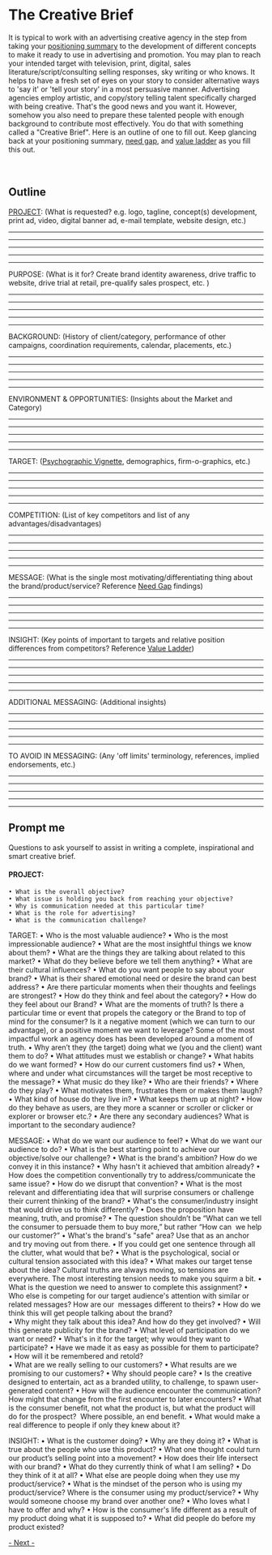 
# The Creative Brief

It is typical to work with an advertising creative agency in the step from taking your [positioning summary](../business/positioning.md) to the development of different concepts to make it ready to use in advertising and promotion.   You may plan to reach your intended target with television, print, digital, sales literature/script/consulting selling responses, sky writing or who knows.  It helps to have a fresh set of eyes on your story to consider alternative ways to 'say it' or 'tell your story' in a most persuasive manner.  Advertising agencies employ artistic, and copy/story telling talent specifically charged with being creative.  That's the good news and you want it.   However, somehow you also need to prepare these talented people with enough background to contribute most effectively.  You do that with something called a "Creative Brief".  Here is an outline of one to fill out.  Keep glancing back at your positioning summary, [need gap](../business/needgap.md), and [value ladder](../business/ladder.md) as you fill this out.<br>
<br>
<br>

## Outline

[PROJECT](#project): (What is requested? e.g. logo, tagline, concept(s) development, print ad, video, digital banner ad,  e-mail template,  website design, etc.)

__________________________________________________________________________
__________________________________________________________________________
__________________________________________________________________________
__________________________________________________________________________
__________________________________________________________________________

PURPOSE: (What is it for? Create brand identity awareness, drive traffic to website, drive trial at retail, pre-qualify sales prospect, etc. )

__________________________________________________________________________
__________________________________________________________________________
__________________________________________________________________________
__________________________________________________________________________
__________________________________________________________________________


BACKGROUND: (History of client/category, performance of other campaigns, coordination requirements, calendar, placements, etc.)

__________________________________________________________________________
__________________________________________________________________________
__________________________________________________________________________
__________________________________________________________________________
__________________________________________________________________________


ENVIRONMENT & OPPORTUNITIES: (Insights about the Market and Category)

__________________________________________________________________________
__________________________________________________________________________
__________________________________________________________________________
__________________________________________________________________________
__________________________________________________________________________


TARGET: ([Psychographic Vignette](https://clevertap.com/blog/psychographic-segmentation/), demographics, firm-o-graphics, etc.)

__________________________________________________________________________
__________________________________________________________________________
__________________________________________________________________________
__________________________________________________________________________
__________________________________________________________________________


COMPETITION: (List of key competitors and list of any advantages/disadvantages)

__________________________________________________________________________
__________________________________________________________________________
__________________________________________________________________________
__________________________________________________________________________
__________________________________________________________________________


MESSAGE: (What is the single most motivating/differentiating thing about the brand/product/service? Reference [Need Gap](../business/needgap.md) findings)

__________________________________________________________________________
__________________________________________________________________________
__________________________________________________________________________
__________________________________________________________________________
__________________________________________________________________________


INSIGHT: (Key points of important to targets and relative position differences from competitors? Reference [Value Ladder](../business/ladder.md))

__________________________________________________________________________
__________________________________________________________________________
__________________________________________________________________________
__________________________________________________________________________
__________________________________________________________________________


ADDITIONAL MESSAGING: (Additional insights)

__________________________________________________________________________
__________________________________________________________________________
__________________________________________________________________________
__________________________________________________________________________
__________________________________________________________________________


TO AVOID IN MESSAGING: (Any 'off limits' terminology, references, implied endorsements, etc.)

__________________________________________________________________________
__________________________________________________________________________
__________________________________________________________________________
__________________________________________________________________________
__________________________________________________________________________





## Prompt me

Questions to ask yourself to assist in writing a complete, inspirational and smart creative brief.

#### PROJECT:
    • What is the overall objective?
    • What issue is holding you back from reaching your objective?
    • Why is communication needed at this particular time?
    • What is the role for advertising?
    • What is the communication challenge?
    
TARGET:
    • Who is the most valuable audience?
    • Who is the most impressionable audience? 
    • What are the most insightful things we know about them? 
    • What are the things they are talking about related to this market?
    • What do they believe before we tell them anything?
    • What are their cultural influences?
    • What do you want people to say about your brand? 
    • What is their shared emotional need or desire the brand can best address?
    • Are there particular moments when their thoughts and feelings are strongest? 
    • How do they think and feel about the category? 
    • How do they feel about our Brand? 
    • What are the moments of truth? Is there a particular time or event that propels the category or the Brand to top of mind for the consumer? Is it a negative moment (which we can turn to our advantage), or a positive moment we want to leverage? Some of the most impactful work an agency does has been developed around a moment of truth. 
    • Why aren’t they (the target) doing what we (you and the client) want them to do?
    • What attitudes must we establish or change?
    • What habits do we want formed? 
    • How do our current customers find us?
    • When, where and under what circumstances will the target be most receptive to the message?
    • What music do they like?
    • Who are their friends? 
    • Where do they play?
    • What motivates them, frustrates them or makes them laugh?
    • What kind of house do they live in?
    • What keeps them up at night?
    • How do they behave as users, are they more a scanner or scroller or clicker or explorer or browser etc.?
    • Are there any secondary audiences? What is important to the secondary audience? 
     
MESSAGE: 
    • What do we want our audience to feel? 
    • What do we want our audience to do? 
    • What is the best starting point to achieve our objective/solve our challenge? 
    • What is the brand's ambition?  How do we convey it in this instance?
    • Why hasn't it achieved that ambition already? 
    • How does the competition conventionally try to address/communicate the same issue? 
    • How do we disrupt that convention?
    • What is the most relevant and differentiating idea that will surprise consumers or challenge their current thinking of the brand?
    • What's the consumer/industry insight that would drive us to think differently? 
    • Does the proposition have meaning, truth, and promise? 
    • The question shouldn’t be “What can we tell the consumer to persuade them to buy more,” but rather “How can  we help our customer?”
    • What's the brand's "safe" area?  Use that as an anchor and try moving out from there.
    • If you could get one sentence through all the clutter, what would that be? 
    • What is the psychological, social or cultural tension associated with this idea? 
    • What makes our target tense about the idea? Cultural truths are always moving, so tensions are everywhere. The most interesting tension needs to make you squirm a bit. 
    • What is the question we need to answer to complete this assignment? 
    • Who else is competing for our target audience's attention with similar or related messages? How are our  messages different to theirs? 
    • How do we think this will get people talking about the brand?  
    • Why might they talk about this idea? And how do they get involved?
    • Will this generate publicity for the brand? 
    • What level of participation do we want or need? 
    • What's in it for the target; why would they want to participate?
    • Have we made it as easy as possible for them to participate?
    • How will it be remembered and retold?  
    • What are we really selling to our customers? 
    • What results are we promising to our customers? 
    • Why should people care? 
    • Is the creative designed to entertain, act as a branded utility, to challenge, to spawn user-generated content? 
    • How will the audience encounter the communication? How might that change from the first encounter to later encounters? 
    • What is the consumer benefit, not what the product is, but what the product will do for the prospect?   Where possible, an end benefit. 
    • What would make a real difference to people if only they knew about it?


INSIGHT: 
    • What is the customer doing?
    • Why are they doing it?
    • What is true about the people who use this product? 
    • What one thought could turn our product’s selling point into a movement?
    • How does their life intersect with our brand? 
    • What do they currently think of what I am selling? 
    • Do they think of it at all? 
    • What else are people doing when they use my product/service? 
    • What is the mindset of the person who is using my product/service? Where is the consumer using my product/service? 
    • Why would someone choose my brand over another one? 
    • Who loves what I have to offer and why? 
    • How is the consumer's life different as a result of my product doing what it is supposed to?
    • What did people do before my product existed?



[- Next -]()


